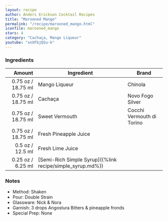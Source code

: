 ```yaml
---
layout: recipe
author: Anders Erickson Cocktail Recipes
title: "Marooned Mango"
permalink: "/recipe/marooned_mango.html"
iconfile: marooned_mango
stars: 4
category: "Cachaça, Mango Liqueur"
youtube: "xnXFbjQSu-k"
---
```


### Ingredients

|  Amount | Ingredient                                                | Brand                     |
| ------: | --------------------------------------------------------- | ------------------------- |
| 0.75 oz / 18.75 ml | Mango Liqueur                                             | Chinola                   |
| 0.75 oz / 18.75 ml | Cachaça                                                   | Novo Fogo Silver          |
| 0.75 oz / 18.75 ml | Sweet Vermouth                                            | Cocchi Vermouth di Torino |
| 0.75 oz / 18.75 ml | Fresh Pineapple Juice                                     |
|  0.5 oz / 12.5 ml | Fresh Lime Juice                                          |
| 0.25 oz / 6.25 ml | [Semi-Rich Simple Syrup]({%link recipe/simple_syrup.md%}) |

### Notes

- Method: Shaken
- Pour: Double Strain
- Glassware: Nick & Nora
- Garnish: 3 drops Angostura Bitters & pineapple fronds
- Special Prep: None
